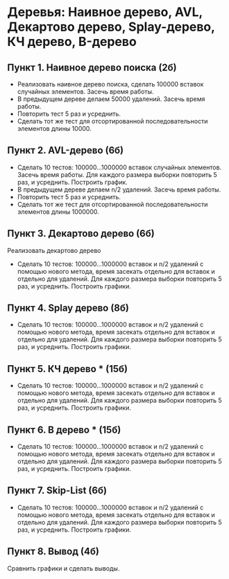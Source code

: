 # Деревья: Наивное дерево, AVL, Декартово дерево, Splay-дерево, КЧ дерево, B-дерево

## Пункт 1. Наивное дерево поиска (2б)
* Реализовать наивное дерево поиска, сделать 100000 вставок случайных элементов. Засечь время работы. 
* В предыдущем дереве делаем 50000 удалений. Засечь время работы. 
* Повторить тест 5 раз и усреднить.
* Сделать тот же тест для отсортированной последовательности элементов длины 10000.

## Пункт 2. AVL-дерево (6б)
*  Сделать 10 тестов: 100000...1000000 вставок случайных элементов. Засечь время работы. Для каждого размера выборки повторить 5 раз, и усреднить.
   Построить график.
* В предыдущем дереве делаем n/2 удалений. Засечь время работы. 
* Повторить тест 5 раз и усреднить.
* Сделать тот же тест для отсортированной последовательности элементов длины 1000000.

## Пункт 3. Декартово дерево (6б)
Реализовать декартово дерево
* Сделать 10 тестов: 100000...1000000 вставок и n/2 удалений c помощью нового метода, время засекать отдельно для вставок и отдельно для удалений. Для каждого размера выборки повторить 5 раз, и усреднить.
  Построить графики.
 
## Пункт 4. Splay дерево (8б)
* Сделать 10 тестов: 100000...1000000 вставок и n/2 удалений c помощью нового метода, время засекать отдельно для вставок и отдельно для удалений. Для каждого размера выборки повторить 5 раз, и усреднить.
  Построить графики.
## Пункт 5. КЧ дерево * (15б)
* Сделать 10 тестов: 100000...1000000 вставок и n/2 удалений c помощью нового метода, время засекать отдельно для вставок и отдельно для удалений. Для каждого размера выборки повторить 5 раз, и усреднить.
  Построить графики.
## Пункт 6. B дерево * (15б)
* Сделать 10 тестов: 100000...1000000 вставок и n/2 удалений c помощью нового метода, время засекать отдельно для вставок и отдельно для удалений. Для каждого размера выборки повторить 5 раз, и усреднить.
  Построить графики.
## Пункт 7. Skip-List (6б)
* Сделать 10 тестов: 100000...1000000 вставок и n/2 удалений c помощью нового метода, время засекать отдельно для вставок и отдельно для удалений. Для каждого размера выборки повторить 5 раз, и усреднить.
  Построить графики.
## Пункт 8. Вывод (4б)
Cравнить графики и сделать выводы.
